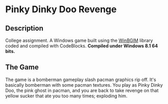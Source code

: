# Pinky Dinky Doo Revenge
## Description
College assignment. A Windows game built using the <a href="http://winbgim.codecutter.org/" target="_blank">WinBGIM</a> library coded and compiled with CodeBlocks. **Compiled under Windows 8.1 64 bits.**

## The Game
The game is a bomberman gameplay slash pacman graphics rip off. It's basically bomberman with some pacman textures.
You play as Pinky Dinky Doo, the pink ghost in pacman, and you are back to take revenge on that yellow sucker that ate you too many times; exploding him.
